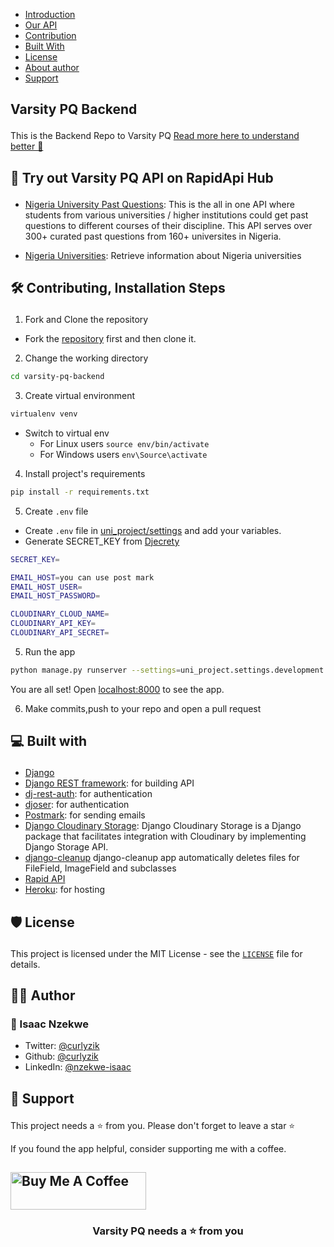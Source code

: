 - <a href="#introduction">Introduction<a/>
- <a href="#api">Our API<a/>
- <a href="#contribution">Contribution<a/>
- <a href="#built-with">Built With<a/>
- <a href="#license">License<a/>
- <a href="#author">About author<a/>
- <a href="#support">Support<a/>
 
 ## <p id="introduction">Varsity PQ Backend</p>

This is the Backend Repo to Varsity PQ [Read more here to understand better 📖](https://github.com/curlyzik/varsity-pq-frontend)

 ## <p id="api">🚀 Try out Varsity PQ API on RapidApi Hub</p>
- [Nigeria University Past Questions](https://rapidapi.com/curlyzik/api/nigeria-university-past-questions/): This is the all in one API where students from various universities / higher institutions could get past questions to different courses of their discipline. This API serves over 300+ curated past questions from 160+ universites in Nigeria.

- [Nigeria Universities](https://rapidapi.com/curlyzik/api/nigeria-universites/): Retrieve information about Nigeria universities

 ## <p id="contribution">🛠️ Contributing, Installation Steps</p>

1. Fork and Clone the repository
  - Fork the [repository](https://github.com/curlyzik/varsity-pq-backend) first and then clone it.

2. Change the working directory

```bash
cd varsity-pq-backend
```
3. Create virtual environment

```bash
virtualenv venv
```
 - Switch to virtual env
   - For Linux users ``` source env/bin/activate ```
   - For Windows users ``` env\Source\activate ```
 
4. Install project's requirements

```bash
pip install -r requirements.txt
```
5. Create `.env` file
  - Create `.env` file in <a href="https://github.com/curlyzik/varsity-pq-backend/tree/main/uni_project/settings">uni_project/settings</a> and add your variables.
  - Generate SECRET_KEY from <a href="https://djecrety.ir/">Djecrety</a>

```bash
SECRET_KEY=

EMAIL_HOST=you can use post mark
EMAIL_HOST_USER=
EMAIL_HOST_PASSWORD=

CLOUDINARY_CLOUD_NAME=
CLOUDINARY_API_KEY=
CLOUDINARY_API_SECRET=
```
5. Run the app

```bash
python manage.py runserver --settings=uni_project.settings.development
```
You are all set! Open [localhost:8000](http://localhost:8000/) to see the app.

6. Make commits,push to your repo and open a pull request

 ## <p id="built-with">💻 Built with</p>

- [Django](https://www.djangoproject.com/)
- [Django REST framework](https://www.django-rest-framework.org/): for building API
- [dj-rest-auth](https://django-rest-auth.readthedocs.io/en/latest/introduction.html): for authentication
- [djoser](https://djoser.readthedocs.io/en/latest/introduction.html/): for authentication
- [Postmark](https://postmarkapp.com/): for sending emails
- [Django Cloudinary Storage](https://pypi.org/project/django-cloudinary-storage/): Django Cloudinary Storage is a Django package that facilitates integration with Cloudinary by implementing Django Storage API.
- [django-cleanup](https://pypi.org/project/django-cleanup/) django-cleanup app automatically deletes files for FileField, ImageField and subclasses
- [Rapid API](https://rapidapi.com/hub)
 - [Heroku](http://heroku.com/): for hosting

 ## <p id="license">🛡️ License</p>

This project is licensed under the MIT License - see the [`LICENSE`](LICENSE) file for details.

 ## <p id="author">👨‍💻 Author</p>

### 👤 Isaac Nzekwe

- Twitter: [@curlyzik](https://twitter.com/curlyzik)
- Github: [@curlyzik](https://github.com/curlyzik)
- LinkedIn: [@nzekwe-isaac](https://www.linkedin.com/in/nzekwe-isaac/)

 ## <p id="support">🙏 Support</p>

This project needs a ⭐️ from you. Please don't forget to leave a star ⭐️

If you found the app helpful, consider supporting me with a coffee.

<a href="https://www.buymeacoffee.com/curlyzik" target="_blank"><img src="https://cdn.buymeacoffee.com/buttons/v2/default-yellow.png" alt="Buy Me A Coffee" style="height: 60px !important;width: 217px !important;" ></a>
---

<h3 align="center">
Varsity PQ needs a ⭐️ from you
</h3>
